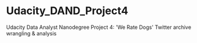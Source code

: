 # Udacity_DAND_Project4
Udacity Data Analyst Nanodegree Project 4: 'We Rate Dogs' Twitter archive wrangling &amp; analysis
